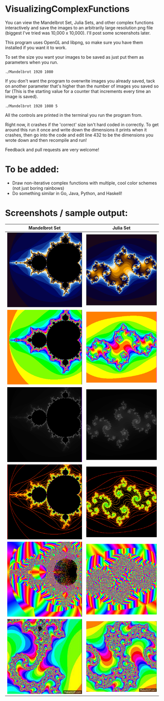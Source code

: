 VisualizingComplexFunctions
===========================

You can view the Mandelbrot Set, Julia Sets, and other complex functions interactively and save the images to an arbitrarily large resolution png file (biggest I've tried was 10,000 x 10,000). I'll post some screenshots later.

This program uses OpenGL and libpng, so make sure you have them installed if you want it to work.

To set the size you want your images to be saved as just put them as parameters when you run.

    ./Mandelbrot 1920 1080

If you don't want the program to overwrite images you already saved, tack on another parameter that's higher than the number of images you saved so far (This is the starting value for a counter that increments every time an image is saved).

    ./Mandelbrot 1920 1080 5

All the controls are printed in the terminal you run the program from.

Right now, it crashes if the 'correct' size isn't hard coded in correctly. To get around this run it once and write down the dimensions it prints when it crashes, then go into the code and edit line 432 to be the dimensions you wrote down and then recompile and run!

Feedback and pull requests are very welcome!

To be added:
============
- Draw non-iterative complex functions with multiple, cool color schemes (not just boring rainbows)
- Do something similar in Go, Java, Python, and Haskell!

Screenshots / sample output:
============================

| Mandelbrot Set | Julia Set |
| -------------- | --------- |
| ![screen0](https://raw.githubusercontent.com/JoshVorick/VisualizingComplexFunctions/master/C/imgs/mandelbrot0.png) | ![screen00](https://raw.githubusercontent.com/JoshVorick/VisualizingComplexFunctions/master/C/imgs/julia0.png) |
| ![screen1](https://raw.githubusercontent.com/JoshVorick/VisualizingComplexFunctions/master/C/imgs/mandelbrot1.png) | ![screen11](https://raw.githubusercontent.com/JoshVorick/VisualizingComplexFunctions/master/C/imgs/julia1.png) |
| ![screen2](https://raw.githubusercontent.com/JoshVorick/VisualizingComplexFunctions/master/C/imgs/mandelbrot2.png) | ![screen22](https://raw.githubusercontent.com/JoshVorick/VisualizingComplexFunctions/master/C/imgs/julia2.png) |
| ![screen3](https://raw.githubusercontent.com/JoshVorick/VisualizingComplexFunctions/master/C/imgs/mandelbrot3.png) | ![screen33](https://raw.githubusercontent.com/JoshVorick/VisualizingComplexFunctions/master/C/imgs/julia3.png) |
| ![screen4](https://raw.githubusercontent.com/JoshVorick/VisualizingComplexFunctions/master/C/imgs/mandelbrot4.png) | ![screen44](https://raw.githubusercontent.com/JoshVorick/VisualizingComplexFunctions/master/C/imgs/julia4.png) |
| ![screenGif](https://raw.githubusercontent.com/JoshVorick/VisualizingComplexFunctions/master/C/imgs/MandelbrotFast.gif) | ![screenGif2](https://raw.githubusercontent.com/JoshVorick/VisualizingComplexFunctions/master/C/imgs/JuliaFast.gif) |
